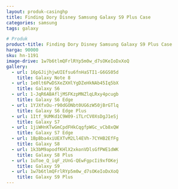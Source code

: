 ```yaml
---
layout: produk-casinghp
title: Finding Dory Disney Samsung Galaxy S9 Plus Case
categories: samsung
tags: galaxy

# Produk
product-title: Finding Dory Disney Samsung Galaxy S9 Plus Case
harga: 90000
sku: hn-1191
image-drive: 1w7b6tlmQFrlRYp5m0w_d7sOKeIoDxXoQ
gallery:
  - url: 16pGJijhjwUIEfsu6fnHaSTI1-G6GS05d
    title: Galaxy Note 8
  - url: 1e0lt6PwDSXeZXHlYgDZeHkNAb45Iq5bX
    title: Galaxy S6
  - url: 1-JqR6ABAfljMSFKzpMNZlqLRxy4pcugb
    title: Galaxy S6 Edge
  - url: 1YJXfxOu-r90dGONbt0UG6zW50jBrGTlq
    title: Galaxy S6 Edge Plus
  - url: 1Itf_9UMKd1C9W09-iTLrCV0XsDgJ1eSj
    title: Galaxy S7
  - url: 1jiWHnKTwGmCpdFHkCqgfpWGc_vCb8xQW
    title: Galaxy S7 Edge
  - url: 1BpBba4xiUEXTvM2Ll4EVh-7CYHB2EfFg
    title: Galaxy S8
  - url: 1k3bM9apodfKHlX2xkonVDlsGfPWE1dWK
    title: Galaxy S8 Plus
  - url: 1uToe_Q_iqF_zUnG-QEwFgpcIi9xfOKej
    title: Galaxy S9
  - url: 1w7b6tlmQFrlRYp5m0w_d7sOKeIoDxXoQ
    title: Galaxy S9 Plus
---
```

